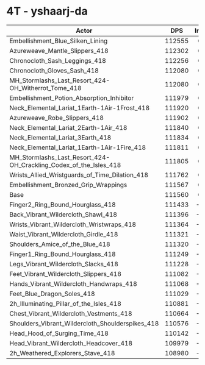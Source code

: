 # 4T - yshaarj-da
| Actor | DPS | Increase |
|---|:---:|:---:|
|Embellishment_Blue_Silken_Lining|112555|0.89%|
|Azureweave_Mantle_Slippers_418|112302|0.67%|
|Chronocloth_Sash_Leggings_418|112256|0.62%|
|Chronocloth_Gloves_Sash_418|112080|0.47%|
|MH_Stormlashs_Last_Resort_424-OH_Witherrot_Tome_418|112080|0.47%|
|Embellishment_Potion_Absorption_Inhibitor|111979|0.38%|
|Neck_Elemental_Lariat_1Earth-1Air-1Frost_418|111920|0.32%|
|Azureweave_Robe_Slippers_418|111902|0.31%|
|Neck_Elemental_Lariat_2Earth-1Air_418|111840|0.25%|
|Neck_Elemental_Lariat_3Earth_418|111834|0.25%|
|Neck_Elemental_Lariat_1Earth-1Air-1Fire_418|111811|0.23%|
|MH_Stormlashs_Last_Resort_424-OH_Crackling_Codex_of_the_Isles_418|111805|0.22%|
|Wrists_Allied_Wristguards_of_Time_Dilation_418|111762|0.18%|
|Embellishment_Bronzed_Grip_Wrappings|111567|0.01%|
|Base|111560|0.00%|
|Finger2_Ring_Bound_Hourglass_418|111433|-0.11%|
|Back_Vibrant_Wildercloth_Shawl_418|111396|-0.15%|
|Wrists_Vibrant_Wildercloth_Wristwraps_418|111364|-0.18%|
|Waist_Vibrant_Wildercloth_Girdle_418|111321|-0.21%|
|Shoulders_Amice_of_the_Blue_418|111320|-0.22%|
|Finger1_Ring_Bound_Hourglass_418|111249|-0.28%|
|Legs_Vibrant_Wildercloth_Slacks_418|111228|-0.30%|
|Feet_Vibrant_Wildercloth_Slippers_418|111082|-0.43%|
|Hands_Vibrant_Wildercloth_Handwraps_418|111068|-0.44%|
|Feet_Blue_Dragon_Soles_418|111029|-0.48%|
|2h_Illuminating_Pillar_of_the_Isles_418|110881|-0.61%|
|Chest_Vibrant_Wildercloth_Vestments_418|110664|-0.80%|
|Shoulders_Vibrant_Wildercloth_Shoulderspikes_418|110576|-0.88%|
|Head_Hood_of_Surging_Time_418|110142|-1.27%|
|Head_Vibrant_Wildercloth_Headcover_418|109979|-1.42%|
|2h_Weathered_Explorers_Stave_418|108980|-2.31%|
